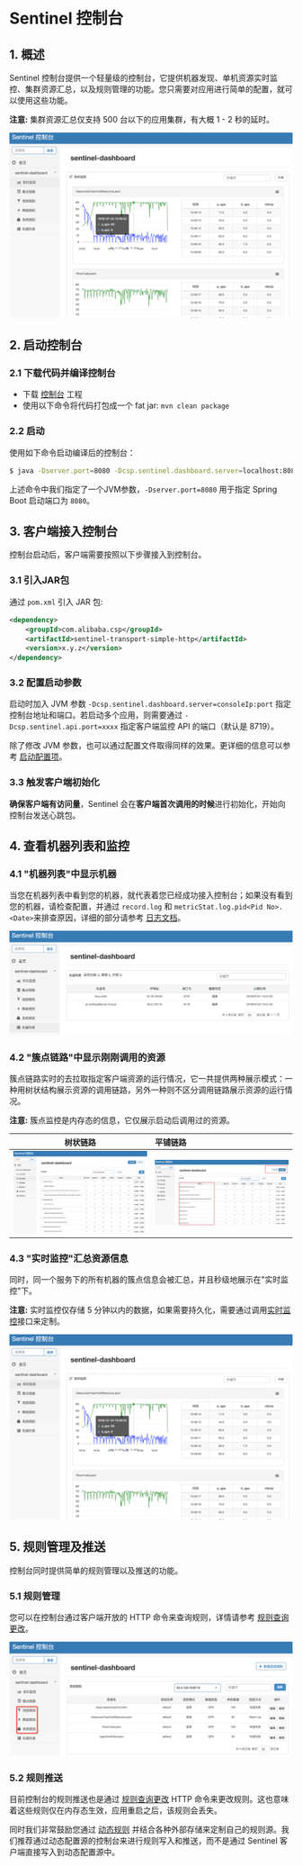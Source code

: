 # Sentinel 控制台

## 1. 概述

Sentinel 控制台提供一个轻量级的控制台，它提供机器发现、单机资源实时监控、集群资源汇总，以及规则管理的功能。您只需要对应用进行简单的配置，就可以使用这些功能。

**注意:** 集群资源汇总仅支持 500 台以下的应用集群，有大概 1 - 2 秒的延时。

![Dashboard](./image/dashboard.png)

## 2. 启动控制台

### 2.1 下载代码并编译控制台

- 下载 [控制台](https://github.com/alibaba/Sentinel/tree/master/sentinel-dashboard) 工程
- 使用以下命令将代码打包成一个 fat jar: `mvn clean package`

### 2.2 启动

使用如下命令启动编译后的控制台：

```bash
$ java -Dserver.port=8080 -Dcsp.sentinel.dashboard.server=localhost:8080 -jar target/sentinel-dashboard.jar
```
上述命令中我们指定了一个JVM参数，`-Dserver.port=8080` 用于指定 Spring Boot 启动端口为 `8080`。

## 3. 客户端接入控制台

控制台启动后，客户端需要按照以下步骤接入到控制台。

### 3.1 引入JAR包

通过 `pom.xml` 引入 JAR 包:

```xml
<dependency>
    <groupId>com.alibaba.csp</groupId>
    <artifactId>sentinel-transport-simple-http</artifactId>
    <version>x.y.z</version>
</dependency>
```

### 3.2 配置启动参数

启动时加入 JVM 参数 `-Dcsp.sentinel.dashboard.server=consoleIp:port` 指定控制台地址和端口。若启动多个应用，则需要通过 `-Dcsp.sentinel.api.port=xxxx` 指定客户端监控 API 的端口（默认是 8719）。

除了修改 JVM 参数，也可以通过配置文件取得同样的效果。更详细的信息可以参考 [启动配置项](https://github.com/alibaba/Sentinel/wiki/%E5%90%AF%E5%8A%A8%E9%85%8D%E7%BD%AE%E9%A1%B9)。

### 3.3 触发客户端初始化

**确保客户端有访问量**，Sentinel 会在**客户端首次调用的时候**进行初始化，开始向控制台发送心跳包。

## 4. 查看机器列表和监控

### 4.1 "机器列表"中显示机器

当您在机器列表中看到您的机器，就代表着您已经成功接入控制台；如果没有看到您的机器，请检查配置，并通过 `record.log` 和 `metricStat.log.pid<Pid No>.<Date>`来排查原因，详细的部分请参考 [日志文档](https://github.com/alibaba/Sentinel/wiki/%E6%97%A5%E5%BF%97)。

![machinediscover](./image/machinediscover.png)

### 4.2 "簇点链路"中显示刚刚调用的资源

簇点链路实时的去拉取指定客户端资源的运行情况，它一共提供两种展示模式：一种用树状结构展示资源的调用链路，另外一种则不区分调用链路展示资源的运行情况。

**注意:** 簇点监控是内存态的信息，它仅展示启动后调用过的资源。

| 树状链路| 平铺链路 
| :----: | :----
|![resourceTree](./image/resourceTree.png)|![cluster](./image/sentine_dashboard.gif)

### 4.3 "实时监控"汇总资源信息

同时，同一个服务下的所有机器的簇点信息会被汇总，并且秒级地展示在"实时监控"下。

**注意:** 实时监控仅存储 5 分钟以内的数据，如果需要持久化，需要通过调用[实时监控](https://github.com/alibaba/Sentinel/wiki/%E5%AE%9E%E6%97%B6%E7%9B%91%E6%8E%A7)接口来定制。

![Dashboard](./image/dashboard.png)

## 5. 规则管理及推送

控制台同时提供简单的规则管理以及推送的功能。

### 5.1 规则管理

您可以在控制台通过客户端开放的 HTTP 命令来查询规则，详情请参考 [规则查询更改](https://github.com/alibaba/Sentinel/wiki/%E5%A6%82%E4%BD%95%E4%BD%BF%E7%94%A8#%E6%9F%A5%E8%AF%A2%E6%9B%B4%E6%94%B9%E8%A7%84%E5%88%99)。

![rules](./image/rules.png)

### 5.2 规则推送

目前控制台的规则推送也是通过 [规则查询更改](https://github.com/alibaba/Sentinel/wiki/%E5%A6%82%E4%BD%95%E4%BD%BF%E7%94%A8#%E6%9F%A5%E8%AF%A2%E6%9B%B4%E6%94%B9%E8%A7%84%E5%88%99) HTTP 命令来更改规则。这也意味着这些规则仅在内存态生效，应用重启之后，该规则会丢失。

同时我们非常鼓励您通过 [动态规则](https://github.com/alibaba/Sentinel/wiki/%E5%8A%A8%E6%80%81%E8%A7%84%E5%88%99%E6%89%A9%E5%B1%95) 并结合各种外部存储来定制自己的规则源。我们推荐通过动态配置源的控制台来进行规则写入和推送，而不是通过 Sentinel 客户端直接写入到动态配置源中。